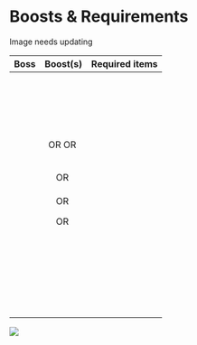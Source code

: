 # Boosts & Requirements

Image needs updating  

<table>
  <thead>
    <tr>
      <th style="text-align:center">Boss</th>
      <th style="text-align:center">Boost(s)</th>
      <th style="text-align:center">Required items</th>
    </tr>
  </thead>
  <tbody>
    <tr>
      <td style="text-align:center">
        <img src="../.gitbook/assets/1024px-corporeal_beast (5).png" alt/>
      </td>
      <td style="text-align:center">
        <img src="../.gitbook/assets/120px-dragon_warhammer_detail.png" alt/>
        <img src="../.gitbook/assets/130px-bandos_godsword_detail.png" alt/>
        <img src="../.gitbook/assets/250px-rejuvenation_pool_built.png" alt/>
      </td>
      <td style="text-align:center">
        <img src="../.gitbook/assets/150px-zamorakian_spear_detail (1).png" alt/>
      </td>
    </tr>
    <tr>
      <td style="text-align:center">
        <img src="../.gitbook/assets/290px-kalphite_queen (1).png" alt/>
      </td>
      <td style="text-align:center">
        <img src="../.gitbook/assets/120px-dragon_warhammer_detail.png" alt/>
        <img src="../.gitbook/assets/170px-elder_maul_detail.png" alt/>
        <img src="../.gitbook/assets/250px-rejuvenation_pool_built.png" alt/>
      </td>
      <td style="text-align:center">
        <p>
          <img src="../.gitbook/assets/120px-veracs_flail_detail.png" alt/>
          <img src="../.gitbook/assets/120px-veracs_plateskirt_detail.png" alt/>
        </p>
        <p>
          <img src="../.gitbook/assets/range-alts.png" alt/>
        </p>
      </td>
    </tr>
    <tr>
      <td style="text-align:center">
        <img src="../.gitbook/assets/kril_tsutsaroth.png" alt/>
      </td>
      <td style="text-align:center">
        <p>
          <img src="../.gitbook/assets/130px-bandos_godsword_detail.png" alt/>OR
          <img src="../.gitbook/assets/120px-dragon_warhammer_detail.png" alt/>OR
          <img src="../.gitbook/assets/150px-dragon_claws_detail.png" alt/>
        </p>
        <p>
          <img src="../.gitbook/assets/800px-arclight_detail.png" alt/>
        </p>
      </td>
      <td style="text-align:center">
        <img src="../.gitbook/assets/range-alts2.png" alt/>
      </td>
    </tr>
    <tr>
      <td style="text-align:center">
        <img src="../.gitbook/assets/kreearra.png" alt/>
      </td>
      <td style="text-align:center">
        <img src="../.gitbook/assets/150px-armadyl_crossbow_detail.png" alt/>OR
        <img src="../.gitbook/assets/150px-twisted_bow_detail.png" alt/>
      </td>
      <td style="text-align:center">
        <img src="../.gitbook/assets/range-alts2.png" alt/>
      </td>
    </tr>
    <tr>
      <td style="text-align:center">
        <img src="../.gitbook/assets/commander_zilyana.png" alt/>
      </td>
      <td style="text-align:center">
        <p>
          <img src="../.gitbook/assets/140px-ranger_boots_detail.png" alt/>OR
          <img src="../.gitbook/assets/170px-pegasian_boots_detail.png" alt/>
        </p>
        <p>
          <img src="../.gitbook/assets/150px-armadyl_crossbow_detail.png" alt/>OR
          <img src="../.gitbook/assets/150px-twisted_bow_detail.png" alt/>
        </p>
      </td>
      <td style="text-align:center">
        <img src="../.gitbook/assets/range-alts2.png" alt/>
      </td>
    </tr>
    <tr>
      <td style="text-align:center">
        <img src="../.gitbook/assets/general_graardor.png" alt/>
      </td>
      <td style="text-align:center"></td>
      <td style="text-align:center"></td>
    </tr>
    <tr>
      <td style="text-align:center">
        <img src="../.gitbook/assets/800px-lizardman_shaman_-1-.png" alt/>
      </td>
      <td style="text-align:center"></td>
      <td style="text-align:center"></td>
    </tr>
    <tr>
      <td style="text-align:center">
        <img src="../.gitbook/assets/200px-dagannoth_prime.png" alt/>
      </td>
      <td style="text-align:center"></td>
      <td style="text-align:center"></td>
    </tr>
    <tr>
      <td style="text-align:center">
        <img src="../.gitbook/assets/230px-dagannoth_rex.png" alt/>
      </td>
      <td style="text-align:center"></td>
      <td style="text-align:center"></td>
    </tr>
    <tr>
      <td style="text-align:center">
        <img src="../.gitbook/assets/230px-dagannoth_supreme.png" alt/>
      </td>
      <td style="text-align:center"></td>
      <td style="text-align:center"></td>
    </tr>
    <tr>
      <td style="text-align:center">
        <img src="../.gitbook/assets/1024px-cerberus.png" alt/>
      </td>
      <td style="text-align:center"></td>
      <td style="text-align:center"></td>
    </tr>
    <tr>
      <td style="text-align:center">
        <img src="../.gitbook/assets/250px-giant_mole.png" alt/>
      </td>
      <td style="text-align:center"></td>
      <td style="text-align:center"></td>
    </tr>
    <tr>
      <td style="text-align:center">
        <img src="../.gitbook/assets/280px-vorkath.png" alt/>
      </td>
      <td style="text-align:center"></td>
      <td style="text-align:center"></td>
    </tr>
    <tr>
      <td style="text-align:center">
        <img src="../.gitbook/assets/250px-zulrah_-serpentine-.png" alt/>
      </td>
      <td style="text-align:center"></td>
      <td style="text-align:center"></td>
    </tr>
    <tr>
      <td style="text-align:center">
        <img src="../.gitbook/assets/290px-callisto.png" alt/>
      </td>
      <td style="text-align:center"></td>
      <td style="text-align:center"></td>
    </tr>
    <tr>
      <td style="text-align:center">
        <img src="../.gitbook/assets/260px-vetion.png" alt/>
      </td>
      <td style="text-align:center"></td>
      <td style="text-align:center"></td>
    </tr>
    <tr>
      <td style="text-align:center">
        <img src="../.gitbook/assets/290px-venenatis.png" alt/>
      </td>
      <td style="text-align:center"></td>
      <td style="text-align:center"></td>
    </tr>
    <tr>
      <td style="text-align:center">
        <img src="../.gitbook/assets/290px-king_black_dragon.png" alt/>
      </td>
      <td style="text-align:center"></td>
      <td style="text-align:center"></td>
    </tr>
    <tr>
      <td style="text-align:center">
        <img src="../.gitbook/assets/verac_the_defiled.png" alt/>
        <img src="../.gitbook/assets/guthan_the_infested.png" alt/>
      </td>
      <td style="text-align:center"></td>
      <td style="text-align:center"></td>
    </tr>
    <tr>
      <td style="text-align:center">
        <img src="../.gitbook/assets/250px-chaos_elemental.png" alt/>
      </td>
      <td style="text-align:center"></td>
      <td style="text-align:center"></td>
    </tr>
    <tr>
      <td style="text-align:center">
        <img src="../.gitbook/assets/180px-chaos_fanatic.png" alt/>
      </td>
      <td style="text-align:center"></td>
      <td style="text-align:center"></td>
    </tr>
    <tr>
      <td style="text-align:center">
        <img src="../.gitbook/assets/120px-crazy_archaeologist.png" alt/>
      </td>
      <td style="text-align:center"></td>
      <td style="text-align:center"></td>
    </tr>
    <tr>
      <td style="text-align:center">
        <img src="../.gitbook/assets/280px-scorpia.png" alt/>
      </td>
      <td style="text-align:center"></td>
      <td style="text-align:center"></td>
    </tr>
    <tr>
      <td style="text-align:center">
        <img src="../.gitbook/assets/280px-sarachnis.png" alt/>
      </td>
      <td style="text-align:center"></td>
      <td style="text-align:center"></td>
    </tr>
    <tr>
      <td style="text-align:center">
        <img src="../.gitbook/assets/250px-the_nightmare.png" alt/>
      </td>
      <td style="text-align:center"></td>
      <td style="text-align:center"></td>
    </tr>
  </tbody>
</table>

![](../.gitbook/assets/image%20%282%29.png)



